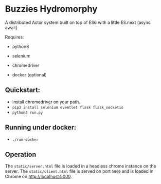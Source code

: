 
Buzzies Hydromorphy
===================

A distributed Actor system built on top of ES6 with a little ES.next (async await)

Requires:

- python3
- selenium
- chromedriver

- docker (optional)

Quickstart:
-----------

- Install chromedriver on your path.
- `pip3 install selenium eventlet flask flask_socketio`
- `python3 run.py`

Running under docker:
---------------------

- `./run-docker`

Operation
---------

The `static/server.html` file is loaded in a headless chrome instance on the server. The `static/client.html` file is served on port `5000` and is loaded in Chrome on <http://localhost:5000>.
